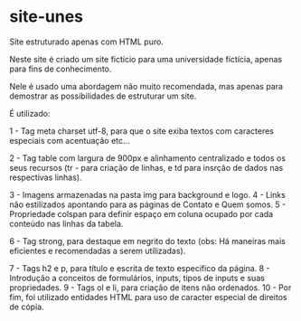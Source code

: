 # site-unes
Site estruturado apenas com HTML puro.

Neste site é criado um site fictício para uma universidade fictícia, apenas para fins de conhecimento.

Nele é usado uma abordagem não muito recomendada, mas apenas para demostrar as possibilidades de estruturar um site.

É utilizado:

1 - Tag meta charset utf-8, para que o site exiba textos com caracteres especiais com acentuação etc...

2 - Tag table com largura de 900px e alinhamento centralizado e todos os seus recursos 
(tr - para criação de linhas, e td para insrção de dados nas respectivas linhas).

3 - Imagens armazenadas na pasta img para background e logo.
4 - Links não estilizados apontando para as páginas de Contato e Quem somos.
5 - Propriedade colspan para definir espaço em coluna ocupado por cada conteúdo nas linhas da tabela.

6 - Tag strong, para destaque em negrito do texto (obs: Há maneiras mais eficientes e recomendadas a serem utilizadas).

7 - Tags h2 e p, para título e escrita de texto específico da página.
8 - Introdução a conceitos de formulários, inputs, tipos de inputs e suas propriedades.
9 - Tags ol e li, para criação de itens não ordenados.
10 - Por fim, foi utilizado entidades HTML para uso de caracter especial de direitos de cópia.
